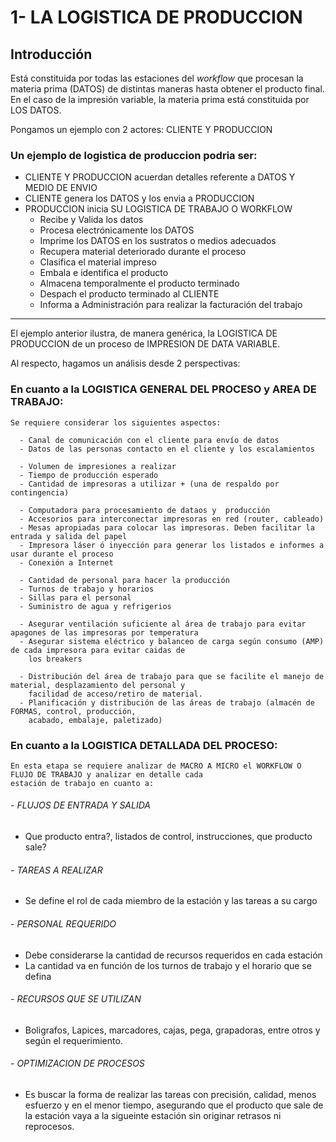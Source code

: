 # **1- LA LOGISTICA DE PRODUCCION**

## Introducción

Está constituida por todas las estaciones del <em>workflow</em> que procesan la materia prima (DATOS) 
de distintas maneras hasta obtener el producto final. En el caso de la impresión variable, la materia 
prima está constituida por LOS DATOS.  

Pongamos un ejemplo con 2 actores: CLIENTE Y PRODUCCION

### Un ejemplo de logistica de produccion podria ser:

  - CLIENTE Y PRODUCCION acuerdan detalles referente a DATOS Y MEDIO DE ENVIO
  - CLIENTE genera los DATOS y los envia a PRODUCCION
  - PRODUCCION inicia SU LOGISTICA DE TRABAJO O WORKFLOW
    - Recibe y Valida los datos
    - Procesa electrónicamente los DATOS
    - Imprime los DATOS en los sustratos o medios adecuados
    - Recupera material deteriorado durante el proceso    
    - Clasifica el material impreso
    - Embala e identifica el producto
    - Almacena temporalmente el producto terminado
    - Despach el producto terminado al CLIENTE
    - Informa a Administración para realizar la facturación del trabajo

<hr>

El ejemplo anterior ilustra, de manera genérica, la LOGISTICA DE PRODUCCION de un proceso de 
IMPRESION DE DATA VARIABLE.

Al respecto, hagamos un análisis desde 2 perspectivas:

  ### En cuanto a la LOGISTICA GENERAL DEL PROCESO y AREA DE TRABAJO:

    Se requiere considerar los siguientes aspectos:
    
      - Canal de comunicación con el cliente para envío de datos
      - Datos de las personas contacto en el cliente y los escalamientos
            
      - Volumen de impresiones a realizar
      - Tiempo de producción esperado            
      - Cantidad de impresoras a utilizar + (una de respaldo por contingencia)

      - Computadora para procesamiento de dataos y  producción
      - Accesorios para interconectar impresoras en red (router, cableado)
      - Mesas apropiadas para colocar las impresoras. Deben facilitar la entrada y salida del papel     
      - Impresora láser ó inyección para generar los listados e informes a usar durante el proceso
      - Conexión a Internet
      
      - Cantidad de personal para hacer la producción
      - Turnos de trabajo y horarios
      - Sillas para el personal
      - Suministro de agua y refrigerios
      
      - Asegurar ventilación suficiente al área de trabajo para evitar apagones de las impresoras por temperatura
      - Asegurar sistema eléctrico y balanceo de carga según consumo (AMP) de cada impresora para evitar caidas de 
        los breakers
  
      - Distribución del área de trabajo para que se facilite el manejo de material, desplazamiento del personal y 
        facilidad de acceso/retiro de material.
      - Planificación y distribución de las áreas de trabajo (almacén de FORMAS, control, producción, 
        acabado, embalaje, paletizado) 
      
  ### En cuanto a la LOGISTICA DETALLADA DEL PROCESO:

    En esta etapa se requiere analizar de MACRO A MICRO el WORKFLOW O FLUJO DE TRABAJO y analizar en detalle cada 
    estación de trabajo en cuanto a:

######  - FLUJOS DE ENTRADA Y SALIDA
  - Que producto entra?, listados de control, instrucciones, que producto sale? 

######  - TAREAS A REALIZAR
  - Se define el rol de cada miembro de la estación y las tareas a su cargo

######  - PERSONAL REQUERIDO
  - Debe considerarse la cantidad de recursos requeridos en cada estación
  - La cantidad va en función de los turnos de trabajo y el horario que se defina

######  - RECURSOS QUE SE UTILIZAN
  -  Boligrafos, Lapices, marcadores, cajas, pega, grapadoras, entre otros y según el requerimiento.

######  - OPTIMIZACION DE PROCESOS
  - Es buscar la forma de realizar las tareas con precisión, calidad, menos esfuerzo y en el menor tiempo, 
    asegurando que el producto que sale de la estación vaya a la sigueinte estación sin originar retrasos 
    ni reprocesos. 

